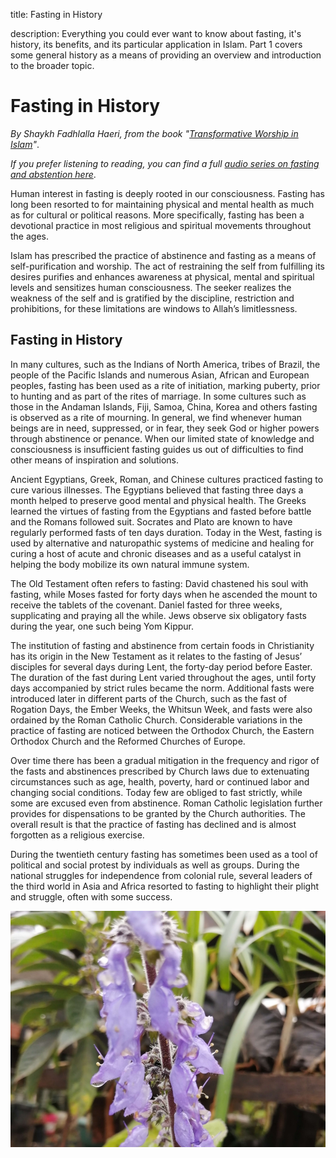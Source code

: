 title: Fasting in History

description: Everything you could ever want to know about fasting, it's history, its benefits, and its particular application in Islam. Part 1 covers some general history as a means of providing an overview and introduction to the broader topic.

# Fasting in History

_By Shaykh Fadhlalla Haeri, from the book "[Transformative Worship in Islam](https://zahrapublications.pub/book-TransformativeWorshipInIslam.php#bookTitle)"_.

_If you prefer listening to reading, you can find a full [audio series on fasting and abstention here](../../../audios/series/abstention-fasting)_.

Human interest in fasting is deeply rooted in our consciousness. Fasting has long been resorted to for maintaining physical and mental health as much as for cultural or political reasons. More specifically, fasting has been a devotional practice in most religious and spiritual movements throughout the ages.

Islam has prescribed the practice of abstinence and fasting as a means of self-purification and worship. The act of restraining the self from fulfilling its desires purifies and enhances awareness at physical, mental and spiritual levels and sensitizes human consciousness. The seeker realizes the weakness of the self and is gratified by the discipline, restriction and prohibitions, for these limitations are windows to Allah’s limitlessness.

## Fasting in History

In many cultures, such as the Indians of North America, tribes of Brazil, the people of the Pacific Islands and numerous Asian, African and European peoples, fasting has been used as a rite of initiation, marking puberty, prior to hunting and as part of the rites of marriage. In some cultures such as those in the Andaman Islands, Fiji, Samoa, China, Korea and others fasting is observed as a rite of mourning. In general, we find whenever human beings are in need, suppressed, or in fear, they seek God or higher powers through abstinence or penance. When our limited state of knowledge and consciousness is insufficient fasting guides us out of difficulties to find other means of inspiration and solutions.

Ancient Egyptians, Greek, Roman, and Chinese cultures practiced fasting to cure various illnesses. The Egyptians believed that fasting three days a month helped to preserve good mental and physical health. The Greeks learned the virtues of fasting from the Egyptians and fasted before battle and the Romans followed suit. Socrates and Plato are known to have regularly performed fasts of ten days duration. Today in the West, fasting is used by alternative and naturopathic systems of medicine and healing for curing a host of acute and chronic diseases and as a useful catalyst in helping the body mobilize its own natural immune system.

The Old Testament often refers to fasting: David chastened his soul with fasting, while Moses fasted for forty days when he ascended the mount to receive the tablets of the covenant. Daniel fasted for three weeks, supplicating and praying all the while. Jews observe six obligatory fasts during the year, one such being Yom Kippur.

The institution of fasting and abstinence from certain foods in Christianity has its origin in the New Testament as it relates to the fasting of Jesus’ disciples for several days during Lent, the forty-day period before Easter. The duration of the fast during Lent varied throughout the ages, until forty days accompanied by strict rules became the norm. Additional fasts were introduced later in different parts of the Church, such as the fast of Rogation Days, the Ember Weeks, the Whitsun Week, and fasts were also ordained by the Roman Catholic Church. Considerable variations in the practice of fasting are noticed between the Orthodox Church, the Eastern Orthodox Church and the Reformed Churches of Europe.

Over time there has been a gradual mitigation in the frequency and rigor of the fasts and abstinences prescribed by Church laws due to extenuating circumstances such as age, health, poverty, hard or continued labor and changing social conditions. Today few are obliged to fast strictly, while some are excused even from abstinence. Roman Catholic legislation further provides for dispensations to be granted by the Church authorities. The overall result is that the practice of fasting has declined and is almost forgotten as a religious exercise.

During the twentieth century fasting has sometimes been used as a tool of political and social protest by individuals as well as groups. During the national struggles for independence from colonial rule, several leaders of the third world in Asia and Africa resorted to fasting to highlight their plight and struggle, often with some success.

![Fasting](../../assets/images/19.jpg)